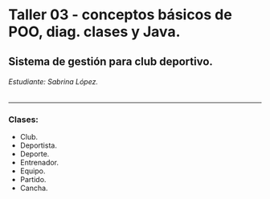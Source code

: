 # Taller 03 - conceptos básicos de POO, diag. clases y Java.
## Sistema de gestión para club deportivo.
###### Estudiante: Sabrina López.
***
### Clases:
- Club.
- Deportista.
- Deporte.
- Entrenador.
- Equipo.
- Partido.
- Cancha.